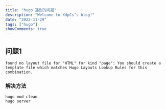 ```yaml
---
title: "hugo 遇到的问题"
description: "Welcome to XdpCs’s blog!"
date: "2022-11-29"
tags: ["hugo"]
showComments: true
---
```


## 问题1

```shell
found no layout file for "HTML" for kind "page": You should create a template file which matches Hugo Layouts Lookup Rules for this combination.
```

### 解决方法

```shell
hugo mod clean
hugo server
```